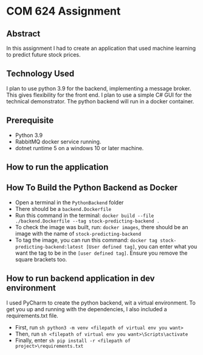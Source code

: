 # COM 624 Assignment

## Abstract

In this assignment I had to create an application that used machine learning to predict future stock prices.

## Technology Used

I plan to use python 3.9 for the backend, implementing a message broker. This gives flexibility for the 
front end. I plan to use a simple C# GUI for the technical demonstrator. The python backend will run in a docker
container.

## Prerequisite

- Python 3.9
- RabbitMQ docker service running.
- dotnet runtime 5 on a windows 10 or later machine.

## How to run the application



## How To Build the Python Backend as Docker

- Open a terminal in the `PythonBackend` folder
- There should be a `backend.Dockerfile`
- Run this command in the terminal: `docker build --file ./backend.Dockerfile --tag stock-predicting-backend .`
- To check the image was built, run: `docker images`, there should be an image with the name of `stock-predicting-backend`
- To tag the image, you can run this command: `docker tag stock-predicting-backend:latest [User defined tag]`,  you can enter what you want the tag to be in the `[user defined tag]`. Ensure you remove the square brackets too.



## How to run backend application in dev environment

I used PyCharm to create the python backend, wit a virtual environment. To get you up and running with the dependencies,
I also included a requirements.txt file.

- First, run ```sh python3 -m venv <filepath of virtual env you want>```
- Then, run ```sh <filepath of virtual env you want>\Scripts\activate```
- Finally, enter ```sh pip install -r <filepath of project>\requirements.txt```
